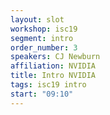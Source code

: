 ```yaml
---
layout: slot
workshop: isc19
segment: intro
order_number: 3
speakers: CJ Newburn
affiliation: NVIDIA
title: Intro NVIDIA
tags: isc19 intro
start: "09:10"
---
```

